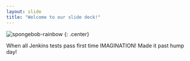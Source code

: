 ```yaml
---
layout: slide
title: "Welcome to our slide deck!"
---
```


![spongebob-rainbow](https://cloud.githubusercontent.com/assets/16547949/25401179/038f12ee-29c3-11e7-8362-f92422b7da35.jpg)
{: .center}

When all Jenkins tests pass first time
IMAGINATION!
Made it past hump day!
